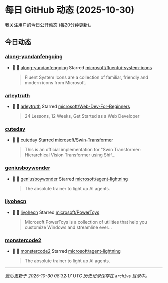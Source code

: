 # 每日 GitHub 动态 (2025-10-30)

我关注用户的今日公开动态 (每20分钟更新)。

## 今日动态

### [along-yundanfengqing](https://github.com/along-yundanfengqing)
- 🌟 👤 [along-yundanfengqing](https://github.com/along-yundanfengqing) Starred [microsoft/fluentui-system-icons](https://github.com/microsoft/fluentui-system-icons)
  > Fluent System Icons are a collection of familiar, friendly and modern icons from Microsoft.

### [arleytruth](https://github.com/arleytruth)
- 🌟 👤 [arleytruth](https://github.com/arleytruth) Starred [microsoft/Web-Dev-For-Beginners](https://github.com/microsoft/Web-Dev-For-Beginners)
  > 24 Lessons, 12 Weeks, Get Started as a Web Developer

### [cuteday](https://github.com/cuteday)
- 🌟 👤 [cuteday](https://github.com/cuteday) Starred [microsoft/Swin-Transformer](https://github.com/microsoft/Swin-Transformer)
  > This is an official implementation for "Swin Transformer: Hierarchical Vision Transformer using Shif...

### [geniusboywonder](https://github.com/geniusboywonder)
- 🌟 👤 [geniusboywonder](https://github.com/geniusboywonder) Starred [microsoft/agent-lightning](https://github.com/microsoft/agent-lightning)
  > The absolute trainer to light up AI agents.

### [liyohecn](https://github.com/liyohecn)
- 🌟 👤 [liyohecn](https://github.com/liyohecn) Starred [microsoft/PowerToys](https://github.com/microsoft/PowerToys)
  > Microsoft PowerToys is a collection of utilities that help you customize Windows and streamline ever...

### [monstercode2](https://github.com/monstercode2)
- 🌟 👤 [monstercode2](https://github.com/monstercode2) Starred [microsoft/agent-lightning](https://github.com/microsoft/agent-lightning)
  > The absolute trainer to light up AI agents.


---
*最后更新于 2025-10-30 08:32:17 UTC*
*历史记录保存在 `archive` 目录中。*
